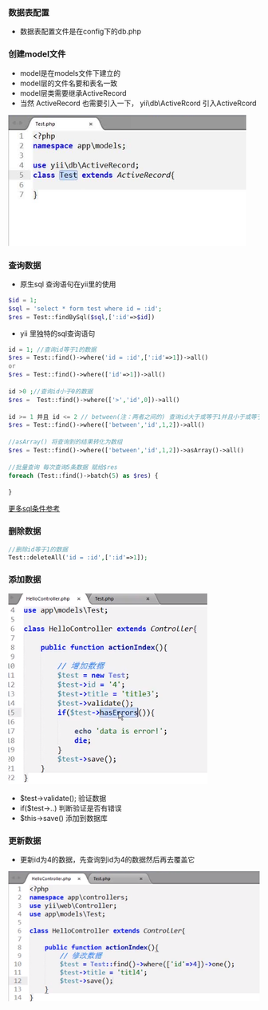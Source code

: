 ### 数据表配置

* 数据表配置文件是在config下的db.php

### 创建model文件

* model是在models文件下建立的
* model层的文件名要和表名一致
* model层类需要继承ActiveRecord
* 当然 ActiveRecord 也需要引入一下， yii\db\ActiveRcord 引入ActiveRcord

![创建model文件](images/2017/10/创建model文件.png)

### 查询数据

* 原生sql 查询语句在yii里的使用

```PHP
$id = 1;
$sql = 'select * form test where id = :id';
$res = Test::findBySql($sql,[':id'=>$id])
```

* yii 里独特的sql查询语句

```PHP
id = 1; //查询id等于1的数据
$res = Test::find()->where('id = :id',[':id'=>1])->all()
or
$res = Test::find()->where(['id'=>1])->all()

id >0 ;//查询id小于0的数据
$res =  Test::find()->where(['>','id',0])->all()

id >= 1 并且 id <= 2 // between(注：两者之间的) 查询id大于或等于1并且小于或等于2的数据
$res = Test::find()->where(['between','id',1,2])->all()

//asArray() 将查询到的结果转化为数组
$res = Test::find()->where(['between','id',1,2])->asArray()->all()

//批量查询 每次查询5条数据 赋给$res
foreach (Test::find()->batch(5) as $res) {

}
```
[更多sql条件参考](http://www.yiichina.com/doc/api/2.0/yii-db-query#where()-detail)

### 删除数据

```PHP
//删除id等于1的数据
Test::deleteAll('id = :id',[':id'=>1]);
```
### 添加数据

![添加数据](images/2017/10/添加数据.png)

* $test->validate(); 验证数据
* if($test->..) 判断验证是否有错误
* $this->save() 添加到数据库

### 更新数据

* 更新id为4的数据，先查询到id为4的数据然后再去覆盖它

![更新数据](images/2017/10/更新数据.png)
